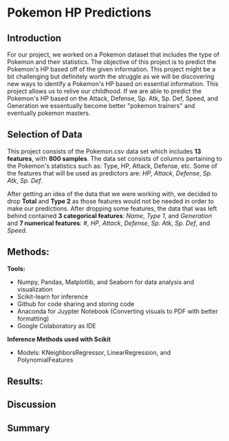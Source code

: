 # Pokemon HP Predictions

## Introduction
For our project, we worked on a Pokemon dataset that includes the type of Pokemon and their statistics. The objective of this 
project is to predict the Pokemon's HP based off of the given information. This project might be a bit challenging 
but definitely worth the struggle as we will be discovering new ways to identify a Pokemon's HP based on essential information. This project allows us 
to relive our childhood. If we are able to predict the Pokemon's HP based on the Attack, Defense, Sp. Atk, Sp. Def, Speed, and Generation we essentually become better "pokemon trainers" and eventually pokemon masters.

## Selection of Data

This project consists of the Pokemon.csv data set which includes **13 features**, with **800 samples**. The data set consists of columns pertaining to the 
Pokemon's statistics such as: Type, HP, Attack, Defense, etc. Some of the features that will be used as predictors are: _HP_, _Attack_, _Defense_, 
_Sp. Atk_, _Sp. Def_. 

After getting an idea of the data that we were working with, we decided to drop **Total** and **Type 2** as those features would not be needed 
in order to make our predictions. After dropping some features, the data that was left behind contained **3 categorical features**: _Name_, _Type 1_, and _Generation_ and **7 numerical features**: 
_#_, _HP_, _Attack_, _Defense_, _Sp. Atk_, _Sp. Def_, and _Speed_.

## Methods:
**Tools:**

- Numpy, Pandas, Matplotlib, and Seaborn for data analysis and visualization
- Scikit-learn for inference
- Github for code sharing and storing code
- Anaconda for Juypter Notebook (Converting visuals to PDF with better formatting)
- Google Colaboratory as IDE

**Inference Methods used with Scikit**
- Models: KNeighborsRegressor, LinearRegression, and PolynomialFeatures

## Results:


## Discussion

## Summary
